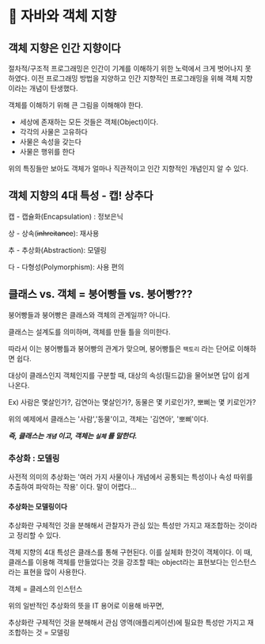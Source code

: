 # 🐼 자바와 객체 지향

## 객체 지향은 인간 지향이다

절차적/구조적 프로그래밍은 인간이 기계를 이해하기 위한 노력에서 크게 벗어나지 못하였다. 이전 프로그래밍 방법을 지양하고  인간 지향적인 프로그래밍을 위해 객체 지향이라는 개념이 탄생했다.


객체를 이해하기 위해 큰 그림을 이해해야 한다.

- 세상에 존재하는 모든 것들은 객체(Object)이다.
- 각각의 사물은 고유하다
- 사물은 속성을 갖는다
- 사물은 행위를 한다

위의 특징들만 보아도 객체가 얼마나 직관적이고 인간 지향적인 개념인지 알 수 있다.


## 객체 지향의 4대 특성 - 캡! 상추다

캡 - 캡슐화(Encapsulation) : 정보은닉

상 - 상속(~~inhreitance~~): 재사용

추 - 추상화(Abstraction): 모델링

다 - 다형성(Polymorphism): 사용 편의


## 클래스 vs. 객체 = 붕어빵들 vs. 붕어빵???

붕어빵들과 붕어빵은 클래스와 객체의 관계일까? 아니다.


클래스는 설계도를 의미하며, 객체를 만들 틀을 의미한다.


따라서 이는 붕어빵틀과 붕어빵의 관계가 맞으며, 붕어빵틀은 `팩토리` 라는 단어로 이해하면 쉽다.


대상이 클래스인지 객체인지를 구분할 때, 대상의 속성(필드값)을 물어보면 답이 쉽게 나온다.

Ex) 사람은 몇살인가?, 김연아는 몇살인가?, 동물은 몇 키로인가?, 뽀삐는 몇 키로인가?


위의 예제에서 클래스는 '사람','동물'이고, 객체는 '김연아', '뽀삐'이다.

***즉, 클래스는 `개념` 이고, 객체는 `실체` 를 말한다.***


### 추상화 : 모델링

사전적 의미의 추상화는 '여러 가지 사물이나 개념에서 공통되는 특성이나 속성 따위를 추출하여 파악하는 작용' 이다. 말이 어렵다...


#### 추상화는 모델링이다

추상화란 구체적인 것을 분해해서 관찰자가 관심 있는 특성만 가지고 재조합하는 것이라고 정리할 수 있다.


객체 지향의 4대 특성은 클래스를 통해 구현된다. 이를 실체화 한것이 객체이다. 이 때, 클래스를 이용해 객체를 만들었다는 것을 강조할 때는 object라는 표현보다는 인스턴스라는 표현을 많이 사용한다.


객체 = 클레스의 인스턴스


위의 일반적인 추상화의 뜻을 IT 용어로 이용해 바꾸면,

추상화란 구체적인 것을 분해해서 관심 영역(애플리케이션)에 필요한 특성만 가지고 재조합하는 것 = 모델링
